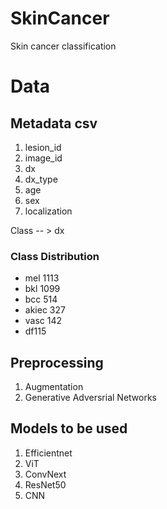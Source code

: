 # SkinCancer
Skin cancer classification



# Data 

## Metadata csv

1. lesion_id
2. image_id
3. dx
4. dx_type
5. age
6. sex
7. localization

Class -- > dx

### Class Distribution
 - mel 1113
 - bkl 1099
 - bcc 514
 - akiec 327
 - vasc 142
 - df115

## Preprocessing
1. Augmentation
2. Generative Adversrial Networks

## Models to be used

1. Efficientnet
2. ViT
3. ConvNext
4. ResNet50
5. CNN
